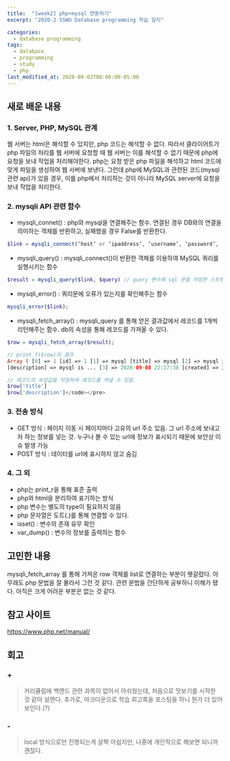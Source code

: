 ```yaml
---
title:  "[week2] php+mysql 연동하기"
excerpt: "2020-2 SSWU Database programming 학습 일지"

categories:
  - database programming
tags:
  - database
  - programming
  - study
  - php
last_modified_at: 2020-09-03T08:06:00-05:00
---
```


## 새로 배운 내용
### 1. Server, PHP, MySQL 관계
웹 서버는 html은 해석할 수 있지만, php 코드는 해석할 수 없다. 따라서 클라이어트가 php 파일의 처리를 웹 서버에 요청할 때 웹 서버는 이를 해석할 수 없기 때문에 php에 요청을 보내 작업을 처리해야한다. php는 요청 받은 php 파일을 해석하고 html 코드에 맞게 파일을 생성하여 웹 서버에 보낸다. 그런데 php에 MySQL과 관련된 코드(mysql 관련 api)가 있을 경우, 이를 php에서 처리하는 것이 아니라 MySQL server에 요청을 보내 작업을 처리한다.

### 2. mysqli API 관련 함수
+ mysqli_connet() : php와 mysql을 연결해주는 함수. 연결된 경우 DB와의 연결을 의미하는 객체를 반환하고, 실패했을 경우 False를 반환한다.
~~~ php
$link = mysqli_connect(‘host’ or ‘ipaddress’, ‘username’, ‘password’, ‘dbname’);
~~~
+ mysqli_query() : mysqli_connect()이 반환한 객체를 이용하여 MySQL 쿼리를 실행시키는 함수
~~~ php
$result = mysqli_query($link, $query) // query 변수에 sql 문을 저장한 스트링이 있다고 가정
~~~ 
+ mysqli_error() : 쿼리문에 오류가 있는지를 확인해주는 함수
~~~ php 
mysqli_error($link);
~~~
+ mysqli_fetch_array() :  mysqli_query 를 통해 얻은 결과값에서 레코드를 1개씩 리턴해주는 함수. db의 속성을 통해 레코드를 가져올 수 있다.
~~~ php
$row = mysqli_fetch_array($result); 
~~~
~~~ php
// print_f($row)의 결과
Array ( [0] => 1 [id] => 1 [1] => mysql [title] => mysql [2] => mysql is ... 
[description] => mysql is ... [3] => 2020-09-08 22:17:38 [created] => 2020-09-08 22:17:38 )
~~~
~~~ php
// 레코드의 속성값을 지정하여 레코드를 꺼낼 수 있음.
$row['title']
$row['description']</code></pre>
~~~

### 3. 전송 방식
* GET 방식 : 페이지 이동 시 페이지마다 고유의 url 주소 있음. 그 url 주소에 보내고자 하는 정보를 넣는 것. 누구나 볼 수 있는 url에 정보가 표시되기 때문에 보안상 이슈 발생 가능
* POST 방식 : 데이터를 url에 표시하지 않고 숨김

### 4. 그 외 
* php는 print_r을 통해 표준 출력
* php와 html을 분리하여 표기하는 방식
* php 변수는 별도의 type이 필요하지 않음
* php 문자열은 도트(.)를 통해 연결할 수 있다. 
* isset() : 변수의 존재 유무 확인
* var_dump() : 변수의 정보를 출력하는 함수

## 고민한 내용

mysqli_fetch_array 를 통해 가져온 row 객체를 list로 연결하는 부분이 헷갈렸다. 아무래도 php 문법을 잘 몰라서 그런 것 같다. 관련 문법을 간단하게 공부하니 이해가 됐다. 아직은 크게 어려운 부분은 없는 것 같다.

## 참고 사이트
https://www.php.net/manual/

## 회고
### +
> 커리큘럼에 백엔드 관련 과목이 없어서 아쉬웠는데, 처음으로 맛보기를 시작한 것 같아 설렌다. 추가로, 마크다운으로 학습 회고록을 포스팅을 하니 뭔가 더 있어보인다.(?)

### -
> local 방식으로만 진행되는게 살짝 아쉽지만, 나중에 개인적으로 해보면 되니까 괜찮다.
